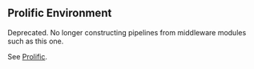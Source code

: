 ## Prolific Environment

Deprecated. No longer constructing pipelines from middleware modules such as
this one.

See [Prolific](http://github.com/bigeasy/prolific).
